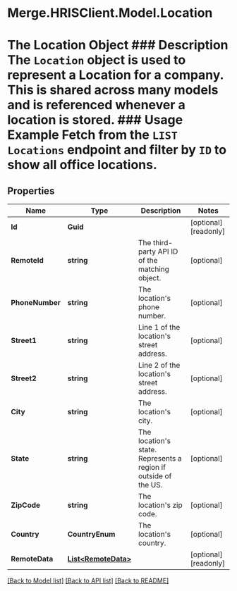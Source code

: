 # Merge.HRISClient.Model.Location
# The Location Object ### Description The `Location` object is used to represent a Location for a company. This is shared across many models and is referenced whenever a location is stored.  ### Usage Example Fetch from the `LIST Locations` endpoint and filter by `ID` to show all office locations.

## Properties

Name | Type | Description | Notes
------------ | ------------- | ------------- | -------------
**Id** | **Guid** |  | [optional] [readonly] 
**RemoteId** | **string** | The third-party API ID of the matching object. | [optional] 
**PhoneNumber** | **string** | The location&#39;s phone number. | [optional] 
**Street1** | **string** | Line 1 of the location&#39;s street address. | [optional] 
**Street2** | **string** | Line 2 of the location&#39;s street address. | [optional] 
**City** | **string** | The location&#39;s city. | [optional] 
**State** | **string** | The location&#39;s state. Represents a region if outside of the US. | [optional] 
**ZipCode** | **string** | The location&#39;s zip code. | [optional] 
**Country** | **CountryEnum** | The location&#39;s country. | [optional] 
**RemoteData** | [**List&lt;RemoteData&gt;**](RemoteData.md) |  | [optional] [readonly] 

[[Back to Model list]](../README.md#documentation-for-models) [[Back to API list]](../README.md#documentation-for-api-endpoints) [[Back to README]](../README.md)

